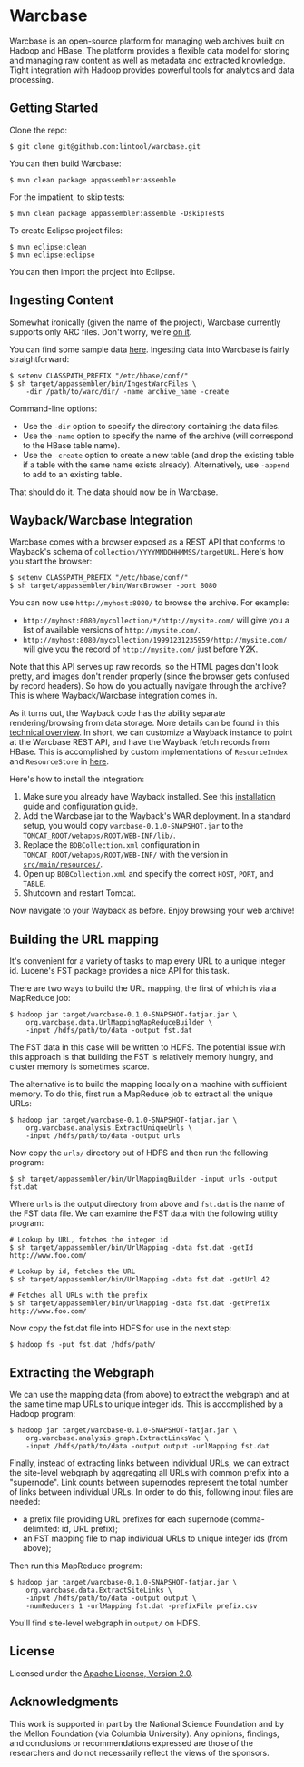 Warcbase
========

Warcbase is an open-source platform for managing web archives built on Hadoop and HBase. The platform provides a flexible data model for storing and managing raw content as well as metadata and extracted knowledge. Tight integration with Hadoop provides powerful tools for analytics and data processing.


Getting Started
---------------

Clone the repo:

```
$ git clone git@github.com:lintool/warcbase.git
```

You can then build Warcbase:

```
$ mvn clean package appassembler:assemble
```

For the impatient, to skip tests:

```
$ mvn clean package appassembler:assemble -DskipTests
```

To create Eclipse project files:

```
$ mvn eclipse:clean
$ mvn eclipse:eclipse
```

You can then import the project into Eclipse.


Ingesting Content
-----------------

Somewhat ironically (given the name of the project), Warcbase currently supports only ARC files. Don't worry, we're [on it](https://github.com/lintool/warcbase/issues/64).

You can find some sample data [here](https://archive.org/details/ExampleArcAndWarcFiles). Ingesting data into Warcbase is fairly straightforward:

```
$ setenv CLASSPATH_PREFIX "/etc/hbase/conf/"
$ sh target/appassembler/bin/IngestWarcFiles \
    -dir /path/to/warc/dir/ -name archive_name -create
```

Command-line options:

+ Use the `-dir` option to specify the directory containing the data files.
+ Use the `-name` option to specify the name of the archive (will correspond to the HBase table name).
+ Use the `-create` option to create a new table (and drop the existing table if a table with the same name exists already). Alternatively, use `-append` to add to an existing table.

That should do it. The data should now be in Warcbase.


Wayback/Warcbase Integration
----------------------------

Warcbase comes with a browser exposed as a REST API that conforms to Wayback's schema of `collection/YYYYMMDDHHMMSS/targetURL`. Here's how you start the browser:

```
$ setenv CLASSPATH_PREFIX "/etc/hbase/conf/"
$ sh target/appassembler/bin/WarcBrowser -port 8080
```

You can now use `http://myhost:8080/` to browse the archive. For example:

+ `http://myhost:8080/mycollection/*/http://mysite.com/` will give you a list of available versions of `http://mysite.com/`.
+ `http://myhost:8080/mycollection/19991231235959/http://mysite.com/` will give you the record of `http://mysite.com/` just before Y2K.

Note that this API serves up raw records, so the HTML pages don't look pretty, and images don't render properly (since the browser gets confused by record headers). So how do you actually navigate through the archive? This is where Wayback/Warcbase integration comes in.

As it turns out, the Wayback code has the ability separate rendering/browsing from data storage. More details can be found in this [technical overview](https://github.com/iipc/openwayback/wiki/Technical-overview). In short, we can customize a Wayback instance to point at the Warcbase REST API, and have the Wayback fetch records from HBase. This is accomplished by custom implementations of `ResourceIndex` and `ResourceStore` in [here](https://github.com/lintool/warcbase/tree/master/src/main/java/org/warcbase/wayback).

Here's how to install the integration:

1. Make sure you already have Wayback installed. See this [installation guide](https://github.com/iipc/openwayback/wiki/How-to-install) and [configuration guide](https://github.com/iipc/openwayback/wiki/How-to-configure).
2. Add the Warcbase jar to the Wayback's WAR deployment. In a standard setup, you would copy `warcbase-0.1.0-SNAPSHOT.jar` to the `TOMCAT_ROOT/webapps/ROOT/WEB-INF/lib/`.
3. Replace the `BDBCollection.xml` configuration in `TOMCAT_ROOT/webapps/ROOT/WEB-INF/` with the version in [`src/main/resources/`](https://github.com/lintool/warcbase/tree/master/src/main/resources).
4. Open up `BDBCollection.xml` and specify the correct `HOST`, `PORT`, and `TABLE`.
5. Shutdown and restart Tomcat.

Now navigate to your Wayback as before. Enjoy browsing your web archive!


Building the URL mapping
------------------------

It's convenient for a variety of tasks to map every URL to a unique integer id. Lucene's FST package provides a nice API for this task.

There are two ways to build the URL mapping, the first of which is via a MapReduce job:

```
$ hadoop jar target/warcbase-0.1.0-SNAPSHOT-fatjar.jar \
    org.warcbase.data.UrlMappingMapReduceBuilder \
    -input /hdfs/path/to/data -output fst.dat
```

The FST data in this case will be written to HDFS. The potential issue with this approach is that building the FST is relatively memory hungry, and cluster memory is sometimes scarce.

The alternative is to build the mapping locally on a machine with sufficient memory. To do this, first run a MapReduce job to extract all the unique URLs:

```
$ hadoop jar target/warcbase-0.1.0-SNAPSHOT-fatjar.jar \
    org.warcbase.analysis.ExtractUniqueUrls \
    -input /hdfs/path/to/data -output urls
```

Now copy the `urls/` directory out of HDFS and then run the following program:

```
$ sh target/appassembler/bin/UrlMappingBuilder -input urls -output fst.dat
```

Where `urls` is the output directory from above and `fst.dat` is the name of the FST data file. We can examine the FST data with the following utility program:

```
# Lookup by URL, fetches the integer id
$ sh target/appassembler/bin/UrlMapping -data fst.dat -getId http://www.foo.com/

# Lookup by id, fetches the URL
$ sh target/appassembler/bin/UrlMapping -data fst.dat -getUrl 42

# Fetches all URLs with the prefix
$ sh target/appassembler/bin/UrlMapping -data fst.dat -getPrefix http://www.foo.com/
```

Now copy the fst.dat file into HDFS for use in the next step:

```
$ hadoop fs -put fst.dat /hdfs/path/
```

Extracting the Webgraph
-----------------------

We can use the mapping data (from above) to extract the webgraph and at the same time map URLs to unique integer ids. This is accomplished by a Hadoop program:

```
$ hadoop jar target/warcbase-0.1.0-SNAPSHOT-fatjar.jar \
    org.warcbase.analysis.graph.ExtractLinksWac \
    -input /hdfs/path/to/data -output output -urlMapping fst.dat
```

Finally, instead of extracting links between individual URLs, we can extract the site-level webgraph by aggregating all URLs with common prefix into a "supernode". Link counts between supernodes represent the total number of links between individual URLs. In order to do this, following input files are needed:

+ a prefix file providing URL prefixes for each supernode (comma-delimited: id, URL prefix);
+ an FST mapping file to map individual URLs to unique integer ids (from above);

Then run this MapReduce program:

```
$ hadoop jar target/warcbase-0.1.0-SNAPSHOT-fatjar.jar \
    org.warcbase.data.ExtractSiteLinks \
    -input /hdfs/path/to/data -output output \
    -numReducers 1 -urlMapping fst.dat -prefixFile prefix.csv
```

You'll find site-level webgraph in `output/` on HDFS.


License
-------

Licensed under the [Apache License, Version 2.0](http://www.apache.org/licenses/LICENSE-2.0).


Acknowledgments
---------------

This work is supported in part by the National Science Foundation and by the Mellon Foundation (via Columbia University). Any opinions, findings, and conclusions or recommendations expressed are those of the researchers and do not necessarily reflect the views of the sponsors.
